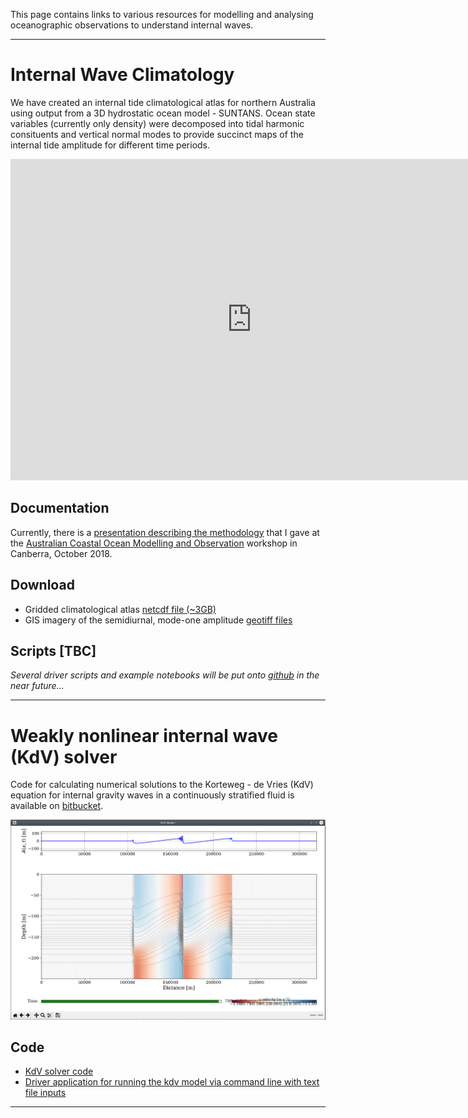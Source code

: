 This page contains links to various resources for modelling and analysing oceanographic observations to understand internal waves.

--- 

# Internal Wave Climatology

We have created an internal tide climatological atlas for northern Australia using output from a 3D hydrostatic ocean model - SUNTANS. Ocean state variables (currently only density) were decomposed into tidal harmonic consituents and vertical normal modes to provide succinct maps of the internal tide amplitude for different time periods. 

<iframe width="771" height="514" src="https://www.youtube.com/embed/fvUI8mFfbic" frameborder="0" allow="accelerometer; autoplay; encrypted-media; gyroscope; picture-in-picture" allowfullscreen></iframe>

## Documentation

Currently, there is a [presentation describing the methodology](http://imos.org.au/fileadmin/user_upload/shared/IMOS%20General/ACOMO/ACOMO_2018/Powerpoints/Wednesday/Rayson_compressed.pdf) that I gave at the [Australian Coastal Ocean Modelling and Observation](http://imos.org.au/calendar/events/acomo/acomo2018/) workshop in Canberra, October 2018.

## Download

 - Gridded climatological atlas [netcdf file (~3GB)](https://cloudstor.aarnet.edu.au/plus/s/0YHxCbFJyRVoFiY)
 - GIS imagery of the semidiurnal, mode-one amplitude [geotiff files](https://cloudstor.aarnet.edu.au/plus/s/So11Y29m5BXwIIJ)

## Scripts [TBC]

*Several driver scripts and example notebooks will be put onto [github](https://github.com/mrayson) in the near future...*

---

# Weakly nonlinear internal wave (KdV) solver

Code for calculating numerical solutions to the Korteweg - de Vries (KdV) equation for internal gravity waves in a continuously stratified fluid is available on [bitbucket](https://bitbucket.org/mrayson).

![KdV](images/KdV_init_2.PNG)

## Code

 - [KdV solver code](https://bitbucket.org/mrayson/iwaves)
 - [Driver application for running the kdv model via command line with text file inputs](https://bitbucket.org/mrayson/run-kdvshelf)

---
